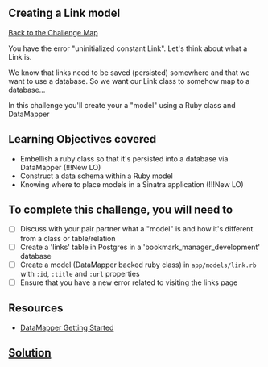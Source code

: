 ## Creating a Link model

[Back to the Challenge Map](0_challenge_map.md)

You have the error "uninitialized constant Link". Let's think about what a Link is.

We know that links need to be saved (persisted) somewhere and that we want to use a database. So we want our Link class to somehow map to a database...

In this challenge you'll create your a "model" using a Ruby class and DataMapper

## Learning Objectives covered

* Embellish a ruby class so that it's persisted into a database via DataMapper (!!!New LO)
* Construct a data schema within a Ruby model
* Knowing where to place models in a Sinatra application (!!!New LO)

## To complete this challenge, you will need to

- [ ] Discuss with your pair partner what a "model" is and how it's different from a class or table/relation
- [ ] Create a 'links' table in Postgres in a 'bookmark_manager_development' database
- [ ] Create a model (DataMapper backed ruby class) in `app/models/link.rb` with `:id`, `:title` and `:url` properties
- [ ] Ensure that you have a new error related to visiting the links page

## Resources

* [DataMapper Getting Started](http://datamapper.org/getting-started.html)

## [Solution](solutions/09.md)
